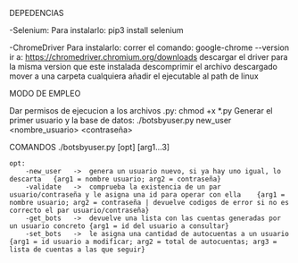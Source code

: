 

DEPEDENCIAS

-Selenium:
	Para instalarlo:
		pip3 install selenium

-ChromeDriver
	Para instalarlo:
		correr el comando:
			google-chrome --version
		ir a:
			https://chromedriver.chromium.org/downloads
		descargar el driver para la misma version que este instalada
		descomprimir el archivo descargado
		mover a una carpeta cualquiera
		añadir el ejecutable al path de linux

MODO DE EMPLEO

Dar permisos de ejecucion a los archivos .py:
	chmod +x *.py
Generar el primer usuario y la base de datos:
	./botsbyuser.py new_user <nombre_usuario> <contraseña>
	
COMANDOS
	./botsbyuser.py [opt] [arg1...3]
	
	opt:
		-new_user	->	genera un usuario nuevo, si ya hay uno igual, lo descarta	{arg1 = nombre usuario; arg2 = contraseña}
		-validate	->	comprueba la existencia de un par usuario/contraseña y le asigna una id para operar con ella	{arg1 = nombre usuario; arg2 = contraseña | devuelve codigos de error si no es correcto el par usuario/contraseña}
		-get_bots	->	devuelve una lista con las cuentas generadas por un usuario concreto {arg1 = id del usuario a consultar}
		-set_bots	->	le asigna una cantidad de autocuentas a un usuario {arg1 = id usuario a modificar; arg2 = total de autocuentas; arg3 = lista de cuentas a las que seguir}
